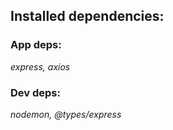 ## **Installed dependencies:**
### **App deps:**
_express, axios_
### **Dev deps:**
_nodemon, @types/express_